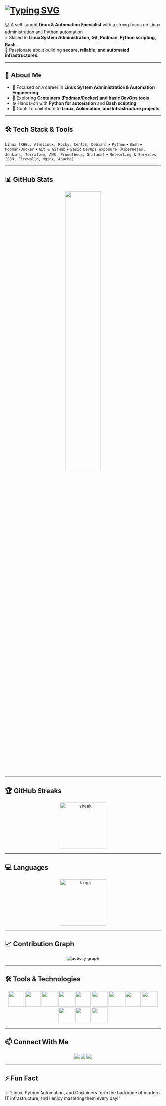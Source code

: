# [![Typing SVG](https://readme-typing-svg.herokuapp.com?font=Fira+Code&size=30&duration=5000&pause=2000&color=4CAF50&center=true&vCenter=true&width=600&lines=👋+Hi%2C+I'm+Jyotiswaroop+Tripathi;🐧+Linux+%26+Automation+Specialist;⚙️+Python+%26+Bash+Automation;🚀+Lifelong+Learner)](https://git.io/typing-svg)

💻 A self-taught **Linux & Automation Specialist** with a strong focus on Linux administration and Python automation.  
⚡ Skilled in **Linux System Administration, Git, Podman, Python scripting, Bash**.  
🚀 Passionate about building **secure, reliable, and automated infrastructures**.  

---

## 🚀 About Me  
- 🔭 Focused on a career in **Linux System Administration & Automation Engineering**  
- 🌱 Exploring **Containers (Podman/Docker) and basic DevOps tools**  
- ⚙️ Hands-on with **Python for automation** and **Bash scripting**  
- 🎯 Goal: To contribute to **Linux, Automation, and Infrastructure projects**  

---

## 🛠️ Tech Stack & Tools  

`Linux (RHEL, AlmaLinux, Rocky, CentOS, Debian)` • `Python` • `Bash` • `Podman/Docker` • `Git & GitHub` • `Basic DevOps exposure (Kubernetes, Jenkins, Terraform, AWS, Prometheus, Grafana)` • `Networking & Services (SSH, Firewalld, Nginx, Apache)`  

---

## 📊 GitHub Stats  

<p align="center">
  <img src="https://github-readme-stats.vercel.app/api?username=jyotiswaroop20&show_icons=true&theme=tokyonight" width="48%"/>
</p>

---

## 🏆 GitHub Streaks  

<p align="center"> 
  <img src="https://streak-stats.demolab.com?user=jyotiswaroop20&theme=tokyonight&hide_border=true" alt="streak" height="150"/> 
</p>

---

## 💻 Languages  

<p align="center">
  <img src="https://github-readme-stats.vercel.app/api/top-langs/?username=jyotiswaroop20&layout=compact&theme=tokyonight" alt="langs" height="150"/>
</p>

---

## 📈 Contribution Graph  

<p align="center">
  <img src="https://github-readme-activity-graph.vercel.app/graph?username=jyotiswaroop20&theme=tokyonight" alt="activity graph"/>
</p>

---

## 🛠️ Tools & Technologies  

<p align="center">
  <img src="https://cdn.jsdelivr.net/gh/devicons/devicon/icons/linux/linux-original.svg" width="50px" />
  <img src="https://cdn.jsdelivr.net/gh/devicons/devicon/icons/bash/bash-original.svg" width="50px" />
  <img src="https://cdn.jsdelivr.net/gh/devicons/devicon/icons/python/python-original.svg" width="50px" />
  <img src="https://cdn.jsdelivr.net/gh/devicons/devicon/icons/git/git-original.svg" width="50px" />
  <img src="https://cdn.jsdelivr.net/gh/devicons/devicon/icons/github/github-original.svg" width="50px" />
  <img src="https://cdn.jsdelivr.net/gh/devicons/devicon/icons/docker/docker-original.svg" width="50px" />
  <img src="https://cdn.jsdelivr.net/gh/devicons/devicon/icons/podman/podman-original.svg" width="50px" />
  <img src="https://cdn.jsdelivr.net/gh/devicons/devicon/icons/kubernetes/kubernetes-plain.svg" width="50px" />
  <img src="https://cdn.jsdelivr.net/gh/devicons/devicon/icons/jenkins/jenkins-original.svg" width="50px" />
  <img src="https://cdn.jsdelivr.net/gh/devicons/devicon/icons/terraform/terraform-original.svg" width="50px" />
  <img src="https://cdn.jsdelivr.net/gh/devicons/devicon/icons/amazonwebservices/amazonwebservices-original-wordmark.svg" width="50px" />
  <img src="https://cdn.jsdelivr.net/gh/devicons/devicon/icons/prometheus/prometheus-original.svg" width="50px" />
</p>


---

## 📫 Connect With Me  

<p align="center">
  <a href="mailto:Jyotiswaroop.niit1@gmail.com"><img src="https://img.shields.io/badge/Email-D14836?style=for-the-badge&logo=gmail&logoColor=white"/></a>
  <a href="https://www.linkedin.com/in/jyoti-swaroop-mani-tripathi-741980379/"><img src="https://img.shields.io/badge/LinkedIn-0077B5?style=for-the-badge&logo=linkedin&logoColor=white"/></a>
  <a href="https://jyotiswaroop20.github.io/shandilya-portfolio-website/" target="_blank">
    <img src="https://img.shields.io/badge/Portfolio-FF6F61?style=for-the-badge&logo=internet-explorer&logoColor=white"/>
  </a>
</p>  

---

## ⚡ Fun Fact  
💡 “Linux, Python Automation, and Containers form the backbone of modern IT infrastructure, and I enjoy mastering them every day!”
